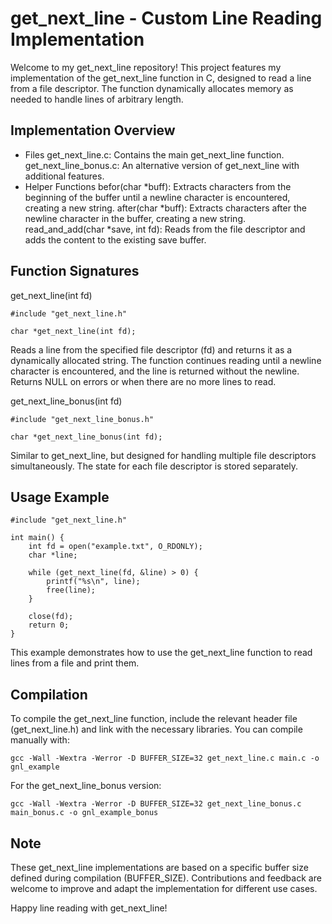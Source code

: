# get_next_line - Custom Line Reading Implementation
Welcome to my get_next_line repository! This project features my implementation of the get_next_line function in C, designed to read a line from a file descriptor.
The function dynamically allocates memory as needed to handle lines of arbitrary length.

## Implementation Overview

* Files
get_next_line.c: Contains the main get_next_line function.
get_next_line_bonus.c: An alternative version of get_next_line with additional features.
* Helper Functions
befor(char *buff): Extracts characters from the beginning of the buffer until a newline character is encountered, creating a new string.
after(char *buff): Extracts characters after the newline character in the buffer, creating a new string.
read_and_add(char *save, int fd): Reads from the file descriptor and adds the content to the existing save buffer.

## Function Signatures
get_next_line(int fd)
```
#include "get_next_line.h"

char *get_next_line(int fd);
```
Reads a line from the specified file descriptor (fd) and returns it as a dynamically allocated string.
The function continues reading until a newline character is encountered, and the line is returned without the newline.
Returns NULL on errors or when there are no more lines to read.

get_next_line_bonus(int fd)
```
#include "get_next_line_bonus.h"

char *get_next_line_bonus(int fd);
```
Similar to get_next_line, but designed for handling multiple file descriptors simultaneously.
The state for each file descriptor is stored separately.

## Usage Example
```
#include "get_next_line.h"

int main() {
    int fd = open("example.txt", O_RDONLY);
    char *line;

    while (get_next_line(fd, &line) > 0) {
        printf("%s\n", line);
        free(line);
    }

    close(fd);
    return 0;
}
```
This example demonstrates how to use the get_next_line function to read lines from a file and print them.

## Compilation
To compile the get_next_line function, include the relevant header file (get_next_line.h) and link with the necessary libraries.
You can compile manually with:
```
gcc -Wall -Wextra -Werror -D BUFFER_SIZE=32 get_next_line.c main.c -o gnl_example
```
For the get_next_line_bonus version:
```
gcc -Wall -Wextra -Werror -D BUFFER_SIZE=32 get_next_line_bonus.c main_bonus.c -o gnl_example_bonus
```
## Note
These get_next_line implementations are based on a specific buffer size defined during compilation (BUFFER_SIZE).
Contributions and feedback are welcome to improve and adapt the implementation for different use cases.

Happy line reading with get_next_line!
